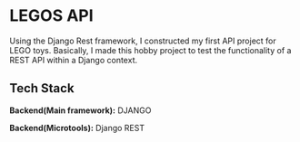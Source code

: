

# LEGOS API

Using the Django Rest framework, I constructed my first API project for LEGO toys. Basically, I made this hobby project to test the functionality of a REST API within a Django context.


## Tech Stack

**Backend(Main framework):** DJANGO


**Backend(Microtools):** Django REST



